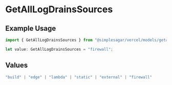 # GetAllLogDrainsSources

## Example Usage

```typescript
import { GetAllLogDrainsSources } from "@simplesagar/vercel/models/getalllogdrainsop.js";

let value: GetAllLogDrainsSources = "firewall";
```

## Values

```typescript
"build" | "edge" | "lambda" | "static" | "external" | "firewall"
```